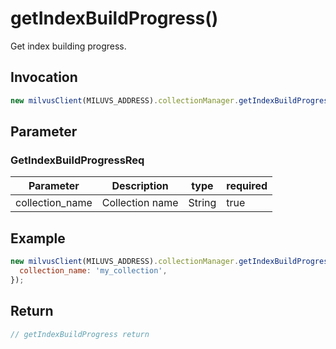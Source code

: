 # getIndexBuildProgress()
Get index building progress.

## Invocation 
```javascript
new milvusClient(MILUVS_ADDRESS).collectionManager.getIndexBuildProgress(GetIndexBuildProgressReq);
```

## Parameter
### GetIndexBuildProgressReq
| Parameter       | Description     | type   | required |
| --------------- | --------------- | ------ | -------- |
| collection_name | Collection name | String | true     |

## Example
```javascript
new milvusClient(MILUVS_ADDRESS).collectionManager.getIndexBuildProgress({
  collection_name: 'my_collection',
});
```
## Return
```javascript
// getIndexBuildProgress return
```